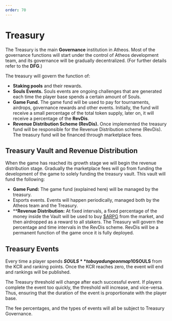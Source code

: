 ```yaml
---
order: 70
---
```


# Treasury

The Treasury is the main **Governance** institution in Atheos. Most of the governance functions will start under the control of Atheos development team, and its governance will be gradually decentralized. (For further details refer to the **DFG**.) 

The treasury will govern the function of:  
- **Staking pools** and their rewards.
- **Souls Events.** Souls events are ongoing challenges that are generated each time the player base spends a certain amount of Souls.
- **Game Fund.** The game fund will be used to pay for tournaments, airdrops, governance rewards and other events. Initially, the fund will receive a small percentage of the total token supply, later on, it will receive a percentage of the **RevDis**.
- **Revenue Distribution Scheme (RevDis).** Once implemented the treasury fund will be responsible for the Revenue Distribution scheme (RevDis). The treasury fund will be financed through marketplace fees.



## Treasury Vault and Revenue Distribution

When the game has reached its growth stage we will begin the revenue distribution stage. Gradually the marketplace fees will go from funding the development of the game to solely funding the treasury vault. This vault will fund the following:
- **Game Fund:** The game fund (explained here) will be managed by the treasury. 
- Esports events. Events will happen periodically, managed both by the Atheos team and the Treasury.
- ****Revenue Distribution:** At fixed intervals, a fixed percentage of the money inside the Vault will be used to buy [$ARPG](https://atheosgame.github.io/tokenomics/arpgtoken/) from the market, and then airdropped as a reward to all stakers.  The Treasury will govern the percentage and time intervals in the RevDis scheme. RevDis will be a permanent function of the game once it is fully deployed.


## Treasury Events

Every time a player spends **$SOULS** to buy a dungeon map 10% of the cost will go into the treasury **Key Counter Reservoir (KCR)**, with the rest of the tokens being burned. Once the KCR reaches a specified threshold, a Treasury event will take place. Treasury events will feature limited content, namely event enemies. Defeating event enemies will reward the players with an appropriate amount of **$SOULS** from the KCR and ranking points. Once the KCR reaches zero, the event will end and rankings will be published.

The Treasury threshold will change after each successful event. If players complete the event too quickly, the threshold will increase, and vice-versa. Thus, ensuring that the duration of the event is proportionate with the player base. 

The fee percentages, and the types of events will all be subject to Treasury Governance.

